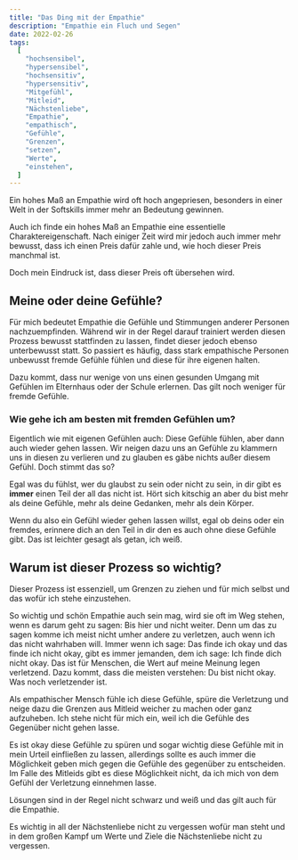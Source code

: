 ```yaml
---
title: "Das Ding mit der Empathie"
description: "Empathie ein Fluch und Segen"
date: 2022-02-26
tags:
  [
    "hochsensibel",
    "hypersensibel",
    "hochsensitiv",
    "hypersensitiv",
    "Mitgefühl",
    "Mitleid",
    "Nächstenliebe",
    "Empathie",
    "empathisch",
    "Gefühle",
    "Grenzen",
    "setzen",
    "Werte",
    "einstehen",
  ]
---
```


Ein hohes Maß an Empathie wird oft hoch angepriesen, besonders in einer Welt in der Softskills immer mehr an Bedeutung gewinnen.

Auch ich finde ein hohes Maß an Empathie eine essentielle Charaktereigenschaft. Nach einiger Zeit wird mir jedoch auch immer mehr bewusst, dass ich einen Preis dafür zahle und, wie hoch dieser Preis manchmal ist.

Doch mein Eindruck ist, dass dieser Preis oft übersehen wird.

## Meine oder deine Gefühle?

Für mich bedeutet Empathie die Gefühle und Stimmungen anderer Personen nachzuempfinden. Während wir in der Regel darauf trainiert werden diesen Prozess bewusst stattfinden zu lassen, findet dieser jedoch ebenso unterbewusst statt. So passiert es häufig, dass stark empathische Personen unbewusst fremde Gefühle fühlen und diese für ihre eigenen halten.

Dazu kommt, dass nur wenige von uns einen gesunden Umgang mit Gefühlen im Elternhaus oder der Schule erlernen. Das gilt noch weniger für fremde Gefühle.

### Wie gehe ich am besten mit fremden Gefühlen um?

Eigentlich wie mit eigenen Gefühlen auch: Diese Gefühle fühlen, aber dann auch wieder gehen lassen. Wir neigen dazu uns an Gefühle zu klammern uns in diesen zu verlieren und zu glauben es gäbe nichts außer diesem Gefühl. Doch stimmt das so?

Egal was du fühlst, wer du glaubst zu sein oder nicht zu sein, in dir gibt es **immer** einen Teil der all das nicht ist. Hört sich kitschig an aber du bist mehr als deine Gefühle, mehr als deine Gedanken, mehr als dein Körper.

Wenn du also ein Gefühl wieder gehen lassen willst, egal ob deins oder ein fremdes, erinnere dich an den Teil in dir den es auch ohne diese Gefühle gibt. Das ist leichter gesagt als getan, ich weiß.

## Warum ist dieser Prozess so wichtig?

Dieser Prozess ist essenziell, um Grenzen zu ziehen und für mich selbst und das wofür ich stehe einzustehen.

So wichtig und schön Empathie auch sein mag, wird sie oft im Weg stehen, wenn es darum geht zu sagen: Bis hier und nicht weiter. Denn um das zu sagen komme ich meist nicht umher andere zu verletzen, auch wenn ich das nicht wahrhaben will. Immer wenn ich sage: Das finde ich okay und das finde ich nicht okay, gibt es immer jemanden, dem ich sage: Ich finde dich nicht okay. Das ist für Menschen, die Wert auf meine Meinung legen verletzend. Dazu kommt, dass die meisten verstehen: Du bist nicht okay. Was noch verletzender ist.

Als empathischer Mensch fühle ich diese Gefühle, spüre die Verletzung und neige dazu die Grenzen aus Mitleid weicher zu machen oder ganz aufzuheben. Ich stehe nicht für mich ein, weil ich die Gefühle des Gegenüber nicht gehen lasse.

Es ist okay diese Gefühle zu spüren und sogar wichtig diese Gefühle mit in mein Urteil einfließen zu lassen, allerdings sollte es auch immer die Möglichkeit geben mich gegen die Gefühle des gegenüber zu entscheiden. Im Falle des Mitleids gibt es diese Möglichkeit nicht, da ich mich von dem Gefühl der Verletzung einnehmen lasse.

Lösungen sind in der Regel nicht schwarz und weiß und das gilt auch für die Empathie.

Es wichtig in all der Nächstenliebe nicht zu vergessen wofür man steht und in dem großen Kampf um Werte und Ziele die Nächstenliebe nicht zu vergessen.

